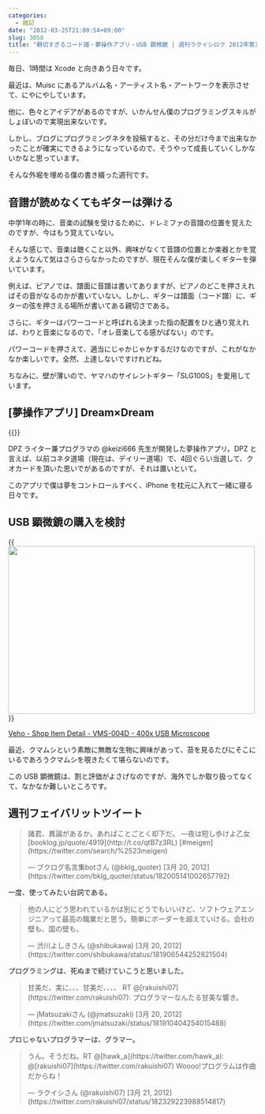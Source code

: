 ```yaml
---
categories:
  - 雑記
date: "2012-03-25T21:00:54+09:00"
slug: 3058
title: "親切すぎるコード譜・夢操作アプリ・USB 顕微鏡 | 週刊ラクイシロク 2012年第12週"
---
```


毎日、1時間は Xcode と向きあう日々です。

最近は、Muisc にあるアルバム名・アーティスト名・アートワークを表示させて、にやにやしています。

他に、色々とアイデアがあるのですが、いかんせん僕のプログラミングスキルがしょぼいので実現出来ないです。

しかし、ブログにプログラミングネタを投稿すると、その分だけ今まで出来なかったことが確実にできるようになっているので、そうやって成長していくしかないかなと思っています。

そんな外堀を埋める僕の書き綴った週刊です。

## 音譜が読めなくてもギターは弾ける

中学1年の時に、音楽の試験を受けるために、ドレミファの音譜の位置を覚えたのですが、今はもう覚えていない。

そんな感じで、音楽は聴くこと以外、興味がなくて音譜の位置とか楽器とかを覚えようなんて気はさらさらなかったのですが、現在そんな僕が楽しくギターを弾いています。

例えば、ピアノでは、譜面に音譜は書いてありますが、ピアノのどこを押さえればその音がなるのかが書いていない。しかし、ギターは譜面（コード譜）に、ギターの弦を押さえる場所が書いてある親切さである。

さらに、ギターはパワーコードと呼ばれる決まった指の配置をひと通り覚えれば、わりと音楽になるので、「オレ音楽してる感がぱない」のです。

パワーコードを押さえて、適当にじゃかじゃかするだけなのですが、これがなかなか楽しいです。全然、上達しないですけれどね。

ちなみに、壁が薄いので、ヤマハのサイレントギター「SLG100S」を愛用しています。

## [夢操作アプリ] Dream×Dream

{{<app id="509989267" title="Dream×Dream 1.0.0（無料）" src="http://a2.mzstatic.com/us/r1000/103/Purple/v4/86/19/b8/8619b8ad-7821-5c09-ca99-14a44e59fe1a/QbgQnk6ObyLPWVu9ixcApg-temp-upload.fjjljmey.100x100-75.png">}}

DPZ ライター兼プログラマの @keizi666 先生が開発した夢操作アプリ。DPZ と言えば、以前コネタ道場（現在は、デイリー道場）で、4回ぐらい当選して、クオカードを頂いた思いでがあるのですが、それは置いといて。

このアプリで僕は夢をコントロールすべく、iPhone を枕元に入れて一緒に寝る日々です。

## USB 顕微鏡の購入を検討

{{<img alt="" src="/images/2012/03/3058_1.png" width="500" height="340">}}

[Veho - Shop Item Detail - VMS-004D - 400x USB Microscope](http://www.veho-lifestyleshop.com/lifestyleshop/shop_detail.aspx?article=40)

最近、クマムシという素敵に無敵な生物に興味があって、苔を見るたびにそこにいるであろうクマムシを覗きたくて堪らないのです。

この USB 顕微鏡は、割と評価がよさげなのですが、海外でしか取り扱ってなくて、なかなか難しいところです。

## 週刊フェイバリットツイート

<blockquote class="twitter-tweet" lang="ja"><p>諸君、異論があるか。あればことごとく却下だ。 ―夜は短し歩けよ乙女 [booklog.jp/quote/4919](http://t.co/qtB7z3RL) [#meigen](https://twitter.com/search/%2523meigen)</p>&mdash; ブクログ名言集botさん (@bklg_quoter) [3月 20, 2012](https://twitter.com/bklg_quoter/status/182005141002657792)</p></blockquote>

一度、使ってみたい台詞である。

<blockquote class="twitter-tweet" lang="ja"><p>他の人にどう思われているかは別にどうでもいいけど、ソフトウェアエンジニアって最高の職業だと思う。簡単にボーダーを超えていける。会社の壁も、国の壁も。</p>&mdash; 渋川よしきさん (@shibukawa) [3月 20, 2012](https://twitter.com/shibukawa/status/181906544252821504)</p></blockquote>

プログラミングは、死ぬまで続けていこうと思いました。

<blockquote class="twitter-tweet" lang="ja"><p>甘美だ、実に、、、甘美だ、、、、 RT @[rakuishi07](https://twitter.com/rakuishi07): プログラマーなんたる甘美な響き。</p>&mdash; jMatsuzakiさん (@jmatsuzaki) [3月 20, 2012](https://twitter.com/jmatsuzaki/status/181910404254015488)</p></blockquote>

プロじゃないプログラマーは、グラマー。

<blockquote class="twitter-tweet" lang="ja"><p>うん。そうだね。RT @[hawk_a](https://twitter.com/hawk_a): @[rakuishi07](https://twitter.com/rakuishi07) Woooo!プログラムは作曲だからね！</p>&mdash; ラクイシさん (@rakuishi07) [3月 21, 2012](https://twitter.com/rakuishi07/status/182329223988514817)</p></blockquote>
